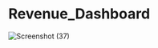 # Revenue_Dashboard
![Screenshot (37)](https://user-images.githubusercontent.com/67514632/184099769-eb5ce4f4-4370-4322-8369-e8f38a8f563f.png)
